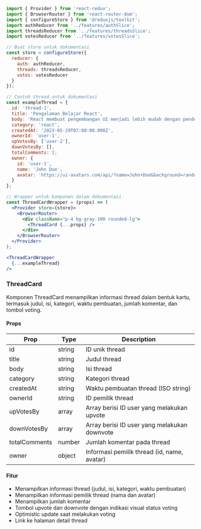 ```jsx
import { Provider } from 'react-redux';
import { BrowserRouter } from 'react-router-dom';
import { configureStore } from '@reduxjs/toolkit';
import authReducer from '../features/authSlice';
import threadsReducer from '../features/threadsSlice';
import votesReducer from '../features/votesSlice';

// Buat store untuk dokumentasi
const store = configureStore({
  reducer: {
    auth: authReducer,
    threads: threadsReducer,
    votes: votesReducer
  }
});

// Contoh thread untuk dokumentasi
const exampleThread = {
  id: 'thread-1',
  title: 'Pengalaman Belajar React',
  body: 'React membuat pengembangan UI menjadi lebih mudah dengan pendekatan component-based.',
  category: 'react',
  createdAt: '2023-05-29T07:00:00.000Z',
  ownerId: 'user-1',
  upVotesBy: ['user-2'],
  downVotesBy: [],
  totalComments: 2,
  owner: {
    id: 'user-1',
    name: 'John Doe',
    avatar: 'https://ui-avatars.com/api/?name=John+Doe&background=random'
  }
};

// Wrapper untuk komponen dalam dokumentasi
const ThreadCardWrapper = (props) => (
  <Provider store={store}>
    <BrowserRouter>
      <div className="p-4 bg-gray-100 rounded-lg">
        <ThreadCard {...props} />
      </div>
    </BrowserRouter>
  </Provider>
);

<ThreadCardWrapper 
  {...exampleThread} 
/>
```

### ThreadCard

Komponen ThreadCard menampilkan informasi thread dalam bentuk kartu, termasuk judul, isi, kategori, waktu pembuatan, jumlah komentar, dan tombol voting.

#### Props

| Prop | Type | Description |
|------|------|-------------|
| id | string | ID unik thread |
| title | string | Judul thread |
| body | string | Isi thread |
| category | string | Kategori thread |
| createdAt | string | Waktu pembuatan thread (ISO string) |
| ownerId | string | ID pemilik thread |
| upVotesBy | array | Array berisi ID user yang melakukan upvote |
| downVotesBy | array | Array berisi ID user yang melakukan downvote |
| totalComments | number | Jumlah komentar pada thread |
| owner | object | Informasi pemilik thread (id, name, avatar) |

#### Fitur

- Menampilkan informasi thread (judul, isi, kategori, waktu pembuatan)
- Menampilkan informasi pemilik thread (nama dan avatar)
- Menampilkan jumlah komentar
- Tombol upvote dan downvote dengan indikasi visual status voting
- Optimistic update saat melakukan voting
- Link ke halaman detail thread